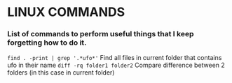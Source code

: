 # LINUX COMMANDS
### List of commands to perform useful things that I keep forgetting how to do it.

```find . -print | grep '.*ufo*'``` Find all files in current folder that contains ufo in their name
```diff -rq folder1 folder2``` Compare difference between 2 folders (in this case in current folder)
